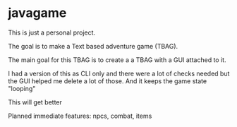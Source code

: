 # javagame
This is just a personal project.

The goal is to make a Text based adventure game (TBAG).

The main goal for this TBAG is to create a a TBAG with a GUI attached to it.

I had a version of this as CLI only and there were a lot of checks needed but the GUI helped me delete a lot of those.
And it keeps the game state "looping"

This will get better

Planned immediate features: npcs, combat, items
